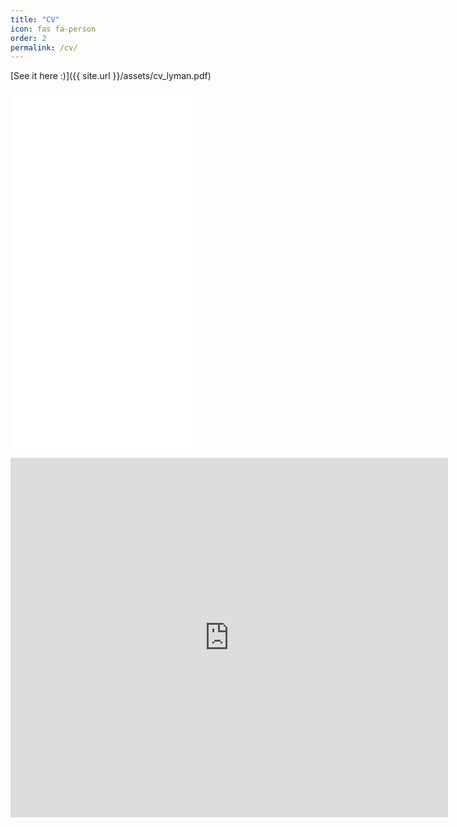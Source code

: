 ```yaml
---
title: "CV"
icon: fas fa-person
order: 2
permalink: /cv/
---
```


[//]: # (![Desktop View]&#40;{{site.url}}/cv_lyman.pdf&#41;{: width="100" height="1000" type="application/pdf"})

[//]: # (_Full screen width and center alignment_)

[//]: # ()
[//]: # ()
[See it here :)]({{ site.url }}/assets/cv_lyman.pdf)

[//]: # ()
[//]: # ()
<embed src="{{ site.url }}/assets/cv_lyman.pdf" width="300" height="575" type="application/pdf">

<embed src="https://github.com/KostyaLyman/kostyalyman.github.io/blob/gh-pages-01/_pdfs/cv-lyman.pdf" width="700" height="575" type="application/pdf">
